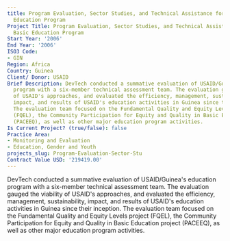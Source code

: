 ```yaml
---
title: Program Evaluation, Sector Studies, and Technical Assistance for the Basic
  Education Program
Project Title: Program Evaluation, Sector Studies, and Technical Assistance for the
  Basic Education Program
Start Year: '2006'
End Year: '2006'
ISO3 Code:
- GIN
Region: Africa
Country: Guinea
Client/ Donor: USAID
Brief Description: DevTech conducted a summative evaluation of USAID/Guinea's education
  program with a six-member technical assessment team. The evaluation gauged the viability
  of USAID's approaches, and evaluated the efficiency, management, sustainability,
  impact, and results of USAID's education activities in Guinea since their inception.
  The evaluation team focused on the Fundamental Quality and Equity Levels project
  (FQEL), the Community Participation for Equity and Quality in Basic Education project
  (PACEEQ), as well as other major education program activities.
Is Current Project? (true/false): false
Practice Area:
- Monitoring and Evaluation
- Education, Gender and Youth
projects_slug: Program-Evaluation-Sector-Stu
Contract Value USD: '219419.00'
---
```


DevTech conducted a summative evaluation of USAID/Guinea's education program with a six-member technical assessment team. The evaluation gauged the viability of USAID's approaches, and evaluated the efficiency, management, sustainability, impact, and results of USAID's education activities in Guinea since their inception. The evaluation team focused on the Fundamental Quality and Equity Levels project (FQEL), the Community Participation for Equity and Quality in Basic Education project (PACEEQ), as well as other major education program activities.